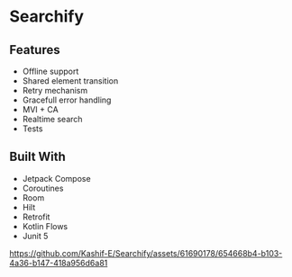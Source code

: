 # Searchify

## Features
<ul>
  <li>Offline support</li>
  <li>Shared element transition</li>
  <li>Retry mechanism</li>
  <li>Gracefull error handling</li>
  <li>MVI + CA</li>
  <li> Realtime search </li>
  <li> Tests</li>
</ul>

## Built With
<ul>
  <li>Jetpack Compose</li>
  <li>Coroutines</li>
  <li>Room</li>
  <li>Hilt</li>
  <li>Retrofit</li>
  <li>Kotlin Flows</li>
  <li>Junit 5</li>
</ul>

https://github.com/Kashif-E/Searchify/assets/61690178/654668b4-b103-4a36-b147-418a956d6a81

